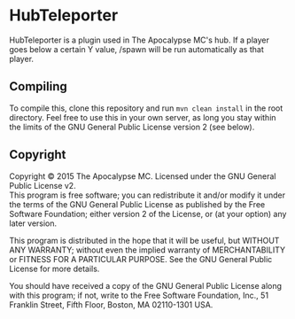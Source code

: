 # HubTeleporter
HubTeleporter is a plugin used in The Apocalypse MC's hub. If a player goes below a certain Y value, /spawn will be run automatically as that player. 

## Compiling
To compile this, clone this repository and run ```mvn clean install``` in the root directory. Feel free to use this in your own server, as long you stay within the limits of the GNU General Public License version 2 (see below).

## Copyright
Copyright © 2015 The Apocalypse MC. Licensed under the GNU General Public License v2.<br>
This program is free software; you can redistribute it and/or modify
it under the terms of the GNU General Public License as published by
the Free Software Foundation; either version 2 of the License, or
(at your option) any later version.

This program is distributed in the hope that it will be useful,
but WITHOUT ANY WARRANTY; without even the implied warranty of
MERCHANTABILITY or FITNESS FOR A PARTICULAR PURPOSE.  See the
GNU General Public License for more details.

You should have received a copy of the GNU General Public License along
with this program; if not, write to the Free Software Foundation, Inc.,
51 Franklin Street, Fifth Floor, Boston, MA 02110-1301 USA.
